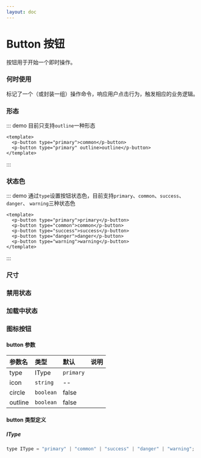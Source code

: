 ```yaml
---
layout: doc
---
```


# Button 按钮

按钮用于开始一个即时操作。

### 何时使用

标记了一个（或封装一组）操作命令，响应用户点击行为，触发相应的业务逻辑。

### 形态

::: demo 目前只支持`outline`一种形态

```vue
<template>
  <p-button type="primary">common</p-button>
  <p-button type="primary" outline>outline</p-button>
</template>
```

:::

### 状态色

::: demo 通过`type`设置按钮状态色，目前支持`primary`、`common`、`success`、`danger`、 `warning`三种状态色

```vue
<template>
  <p-button type="primary">primary</p-button>
  <p-button type="common">common</p-button>
  <p-button type="success">success</p-button>
  <p-button type="danger">danger</p-button>
  <p-button type="warning">warning</p-button>
</template>
```

:::

### 尺寸

### 禁用状态

### 加载中状态

### 图标按钮

#### button 参数

| 参数名  | 类型      | 默认      | 说明 |
| :------ | :-------- | :-------- | :--- |
| type    | IType     | `primary` |      |
| icon    | `string`  | --        |      |
| circle  | `boolean` | false     |      |
| outline | `boolean` | false     |      |

#### button 类型定义

##### IType

```js
type IType = "primary" | "common" | "success" | "danger" | "warning";
```
